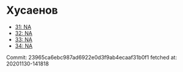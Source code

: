 # Хусаенов
- [31: NA](31.md)
- [32: NA](32.md)
- [33: NA](33.md)
- [34: NA](34.md)

Commit: 23965ca6ebc987ad6922e0d3f9ab4ecaaf31b0f1
 fetched at: 20201130-141818
